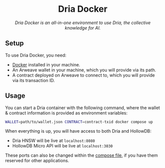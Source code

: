 <p align="center">
  <h1 align="center">
    Dria Docker
  </h1>
  <p align="center">
    <i>Dria Docker is an all-in-one environment to use Dria, the collective knowledge for AI.</i>
  </p>
</p>

## Setup

To use Dria Docker, you need:

- [Docker](https://www.docker.com/) installed in your machine.
- An Arweave wallet in your machine, which you will provide via its path.
- A contract deployed on Arweave to connect to, which you will provide via its transaction ID.

## Usage

You can start a Dria container with the following command, where the wallet & contract information is provided as environment variables:

```sh
WALLET=path/to/wallet.json CONTRACT=contract-txid docker compose up
```

When everything is up, you will have access to both Dria and HollowDB:

- Dria HNSW will be live at `localhost:8080`
- HollowDB Micro API will be live at `localhost:3030`

These ports can also be changed within the [compose file](./compose.yaml), if you have them reserved for other applications.
